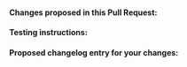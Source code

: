 <!--- Provide a general summary of your changes in the Title above -->
<!-- Please add testing instructions to to-test.md in a new commit as part of your PR. -->

#### Changes proposed in this Pull Request:
<!--- Explain what functional changes your PR includes -->

#### Testing instructions:
<!-- If you were reviewing this PR, how would you like the instructions to be presented? -->
<!-- Please include detailed testing steps, explaining how to test your change. -->
<!-- Bear in mind that context you working on is not obvious for everyone.  -->
<!-- Adding "simple" configuration steps will help reviewers to get to your PR as quickly as possible. -->
<!-- "Before / After" screenshots can also be very helpful when the change is visual. -->


#### Proposed changelog entry for your changes:
<!-- Please do not leave this empty. If no changelog entry needed, state as such. -->
<!-- Guidelines: https://github.com/Automattic/jetpack/blob/master/docs/writing-a-good-changelog-entry.md -->